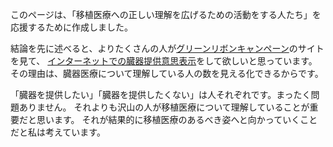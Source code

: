 このページは、「移植医療への正しい理解を広げるための活動をする人たち」を応援するために作成しました。

結論を先に述べると、よりたくさんの人が[グリーンリボンキャンペーン](http://www.green-ribbon.jp/)のサイトを見て、 
[インターネットでの臓器提供意思表示](https://www2.jotnw.or.jp/)をして欲しいと思っています。
その理由は、臓器医療について理解している人の数を見える化できるからです。

「臓器を提供したい」「臓器を提供したくない」は人それぞれです。まったく問題ありません。
それよりも沢山の人が移植医療について理解していることが重要だと思います。
それが結果的に移植医療のあるべき姿へと向かっていくことだと私は考えています。
